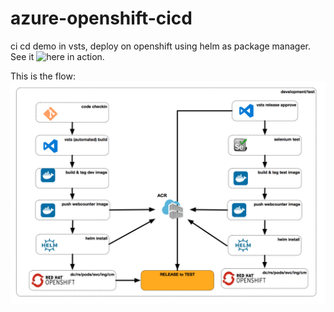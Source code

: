 # azure-openshift-cicd
ci cd demo in vsts, deploy on openshift using helm as package manager. See it ![here](https://youtu.be/CObbl6F_6Dg) in action.

This is the flow:
![screenshot helm flow](docs/helm-flow.png?raw=true "Screenshot VSTS helm flow")
